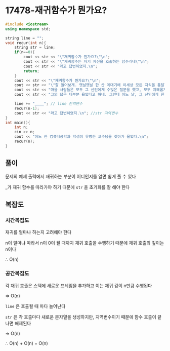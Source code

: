 # 17478-재귀함수가 뭔가요?

```cpp
#include <iostream>
using namespace std;

string line = "";
void recur(int n){ 
    string str = line;
    if(n==0){
        cout << str << "\"재귀함수가 뭔가요?\"\n";
        cout << str << "\"재귀함수는 자기 자신을 호출하는 함수라네\"\n";
        cout << str << "라고 답변하였지.\n";
        return;
    }
    cout << str << "\"재귀함수가 뭔가요?\"\n";
    cout << str << "\"잘 들어보게. 옛날옛날 한 산 꼭대기에 이세상 모든 지식을 통달한 선인이 있었어.\n";
    cout << str << "마을 사람들은 모두 그 선인에게 수많은 질문을 했고, 모두 지혜롭게 대답해 주었지.\n";
    cout << str << "그의 답은 대부분 옳았다고 하네. 그런데 어느 날, 그 선인에게 한 선비가 찾아와서 물었어.\"\n";

    line += "____"; // line 전역변수
    recur(n-1);
    cout << str << "라고 답변하였지.\n"; //str 지역변수
}
int main(){
    int n;
    cin >> n;
    cout << "어느 한 컴퓨터공학과 학생이 유명한 교수님을 찾아가 물었다.\n";
    recur(n);
}
```

## 풀이

문제의 예제 출력에서 재귀하는 부분이 어디인지를 알면 쉽게 풀 수 있다 

_가 재귀 함수를 따라가야 하기 때문에 `str` 을 초기화를 잘 해야 한다

## 복잡도

### 시간복잡도

재귀를 얼마나 하는지 고려해야 한다 

n이 얼마냐 따라서 n이 0이 될 때까지 재귀 호출을 수행하기 때문에 재귀 호출의 깊이는 n이다 

∴ O(n)

### 공간복잡도

각 재귀 호출은 스택에 새로운 프레임을 추가하고 이는 재귀 깊이 n만큼 수행된다

⇒ O(n)

`line` 은 호출될 때 마다 늘어난다

`str` 은 각 호출마다 새로운 문자열을 생성하지만, 지역변수이기 때문에 함수 호출이 끝나면 해제된다

⇒ O(n)

∴ O(n) + O(n) = O(n)
